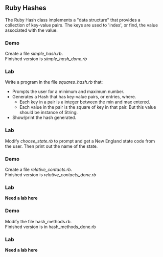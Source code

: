 ## Ruby Hashes

The Ruby Hash class implements a "data structure" that provides a
collection of key-value pairs. The keys are used to 'index', or find,
the value associated with the value.

### Demo
Create a file _simple_hash.rb_.   
Finished version is  _simple_hash_done.rb_

### Lab 
Write a program in the file _squares_hash.rb_ that:  
* Prompts the user for a minimum and maximum number.  
* Generates a Hash that has key-value pairs, or entries, where.    
	* Each key in a pair is a integer between the min and max entered.  
	* Each value in the pair is the square of key in that pair. But this value should be instance of String. 
* Show/print the hash generated.

### Lab
Modify _choose_state.rb_ to prompt and get a New England state code from the user. Then print out the name of the state.  

### Demo
Create a file _relative_contacts.rb_.   
Finished version is  _relative_contacts_done.rb_

### Lab
__Need a lab here__

### Demo
Modify the file hash_methods.rb.  
Finished version is in hash_methods_done.rb

### Lab
__Need a lab here__

